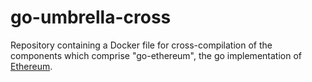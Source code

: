 # go-umbrella-cross

Repository containing a Docker file for cross-compilation of the
components which comprise "go-ethereum", the go implementation
of
[Ethereum](http://ethereum.org/).

